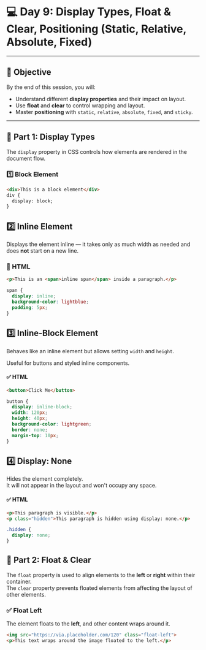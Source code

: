 # 💻 Day 9: Display Types, Float & Clear, Positioning (Static, Relative, Absolute, Fixed)

---

## 🎯 Objective

By the end of this session, you will:

- Understand different **display properties** and their impact on layout.
- Use **float** and **clear** to control wrapping and layout.
- Master **positioning** with `static`, `relative`, `absolute`, `fixed`, and `sticky`.

---

## 🔹 Part 1: Display Types

The `display` property in CSS controls how elements are rendered in the document flow.

### 1️⃣ Block Element

```html
<div>This is a block element</div>
div {
  display: block;
}
```

## 2️⃣ Inline Element

Displays the element inline — it takes only as much width as needed and does **not** start on a new line.

### 🧪 HTML

```html
<p>This is an <span>inline span</span> inside a paragraph.</p>
```

```css
span {
  display: inline;
  background-color: lightblue;
  padding: 5px;
}
```

## 3️⃣ Inline-Block Element

Behaves like an inline element but allows setting `width` and `height`.

Useful for buttons and styled inline components.


#### ✅ HTML

```html
<button>Click Me</button>
```

```css
button {
  display: inline-block;
  width: 120px;
  height: 40px;
  background-color: lightgreen;
  border: none;
  margin-top: 10px;
}
```

## 4️⃣ Display: None

Hides the element completely.  
It will not appear in the layout and won't occupy any space.

#### ✅ HTML

```html
<p>This paragraph is visible.</p>
<p class="hidden">This paragraph is hidden using display: none.</p>
```

```css
.hidden {
  display: none;
}
```

## 🔹 Part 2: Float & Clear

The `float` property is used to align elements to the **left** or **right** within their container.  
The `clear` property prevents floated elements from affecting the layout of other elements.

### ✅ Float Left

The element floats to the **left**, and other content wraps around it.

```html
<img src="https://via.placeholder.com/120" class="float-left">
<p>This text wraps around the image floated to the left.</p>
```
